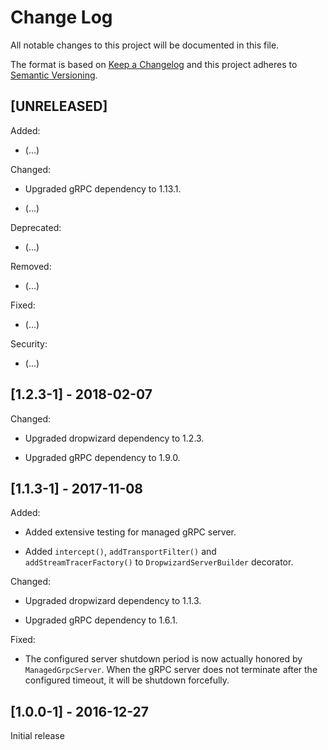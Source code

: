 # Change Log

All notable changes to this project will be documented in this file.

The format is based on [Keep a Changelog](http://keepachangelog.com/) 
and this project adheres to [Semantic Versioning](http://semver.org/).

## [UNRELEASED]

Added:

- (...)

Changed:

- Upgraded gRPC dependency to 1.13.1.

- (...)

Deprecated:

- (...)

Removed:

- (...)

Fixed:

- (...)

Security:

- (...)

## [1.2.3-1] - 2018-02-07

Changed:

- Upgraded dropwizard dependency to 1.2.3.

- Upgraded gRPC dependency to 1.9.0.

## [1.1.3-1] - 2017-11-08

Added:

- Added extensive testing for managed gRPC server.

- Added `intercept()`, `addTransportFilter()` and `addStreamTracerFactory()` to
`DropwizardServerBuilder` decorator.

Changed:

- Upgraded dropwizard dependency to 1.1.3.

- Upgraded gRPC dependency to 1.6.1.

Fixed:

- The configured server shutdown period is now actually honored by
`ManagedGrpcServer`. When the gRPC server does not terminate after the
configured timeout, it will be shutdown forcefully.

## [1.0.0-1] - 2016-12-27

Initial release
